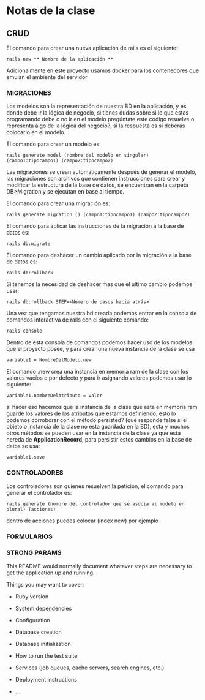 # Notas de la clase
## CRUD

El comando para crear una nueva aplicación de rails es el siguiente:

`rails new ** Nombre de la aplicación **`

Adicionalmente en este proyecto usamos docker para los contenedores que emulan el ambiente del servidor
### MIGRACIONES

  Los modelos son la representación de nuestra BD en la aplicación,
  y es donde debe ir la lógica de negocio, si tienes dudas sobre si lo que estas programando debe o no ir en el modelo pregúntate
  este código resuelve o representa algo de la lógica del negocio?, 
  si la respuesta es si deberás colocarlo en el modelo.

  El comando para crear un modelo es:

  `rails generate model (nombre del modelo en singular) (campo1:tipocampo1) (campo2:tipocampo2)`

  Las migraciones se crean automaticamente después de generar el modelo, 
  las migraciones son archivos que contienen instrucciones para crear y modificar la estructura de la base de datos,
  se encuentran en la carpeta DB>Migration y se ejecutan en base al tiempo.

  El comando para crear una migración es:

  `rails generate migration () (campo1:tipocampo1) (campo2:tipocampo2)`

  El comando para aplicar las instrucciones de la migración a la base de datos es:

  `rails db:migrate`

  El comando para deshacer un cambio aplicado por la migración a la base de datos es:

  `rails db:rollback`

  Si tenemos la necesidad de deshacer mas que el ultimo cambio podemos usar:

  `rails db:rollback STEP=<Numero de pasos hacia atrás>`

  Una vez que tengamos nuestra bd creada podemos entrar en la consola de comandos interactiva de rails con el siguiente comando:

  `rails console`

  Dentro de esta consola de comandos podemos hacer uso de los modelos que el proyecto posee, y para crear una nueva instancia de la clase se usa

  `variable1 = NombreDelModelo.new`

  El comando .new crea una instancia en memoria ram de la clase con los valores vacíos o por defecto y para ir asignando valores podemos usar lo siguiente:

  `variable1.nombreDelAtributo = valor`

  al hacer eso hacemos que la instancia de la clase que esta en memoria ram guarde los valores de los atributos que estamos definiendo,
  esto lo podemos corroborar con el método persisted? (que responde false si el objeto o instancia de la clase no esta guardada en la BD),
  esta y muchos otros métodos se pueden usar en la instancia de la clase ya que esta hereda de **ApplicationRecord**,
  para persistir estos cambios en la base de datos se usa:

  `variable1.save`
### CONTROLADORES

  Los controladores son quienes resuelven la peticion, el comando para generar el controlador es:

  `rails generate (nombre del controlador que se asocia al modelo en plural) (acciones)`

  dentro de acciones puedes colocar (index new) por ejemplo

  

### FORMULARIOS

### STRONG PARAMS

This README would normally document whatever steps are necessary to get the
application up and running.

Things you may want to cover:

* Ruby version

* System dependencies

* Configuration

* Database creation

* Database initialization

* How to run the test suite

* Services (job queues, cache servers, search engines, etc.)

* Deployment instructions

* ...
